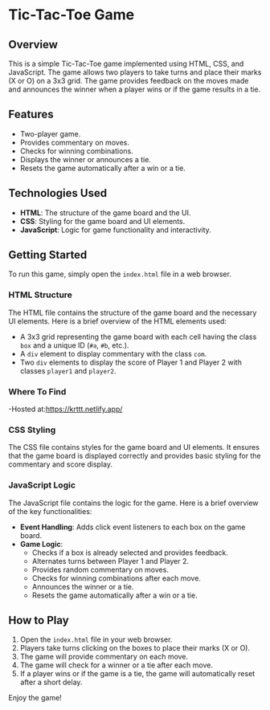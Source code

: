 # Tic-Tac-Toe Game

## Overview

This is a simple Tic-Tac-Toe game implemented using HTML, CSS, and JavaScript. The game allows two players to take turns and place their marks (X or O) on a 3x3 grid. The game provides feedback on the moves made and announces the winner when a player wins or if the game results in a tie.

## Features

- Two-player game.
- Provides commentary on moves.
- Checks for winning combinations.
- Displays the winner or announces a tie.
- Resets the game automatically after a win or a tie.

## Technologies Used

- **HTML**: The structure of the game board and the UI.
- **CSS**: Styling for the game board and UI elements.
- **JavaScript**: Logic for game functionality and interactivity.

## Getting Started

To run this game, simply open the `index.html` file in a web browser.

### HTML Structure

The HTML file contains the structure of the game board and the necessary UI elements. Here is a brief overview of the HTML elements used:

- A 3x3 grid representing the game board with each cell having the class `box` and a unique ID (`#a`, `#b`, etc.).
- A `div` element to display commentary with the class `com`.
- Two `div` elements to display the score of Player 1 and Player 2 with classes `player1` and `player2`.
### Where To Find
-Hosted at:https://krttt.netlify.app/


### CSS Styling

The CSS file contains styles for the game board and UI elements. It ensures that the game board is displayed correctly and provides basic styling for the commentary and score display.

### JavaScript Logic

The JavaScript file contains the logic for the game. Here is a brief overview of the key functionalities:

- **Event Handling**: Adds click event listeners to each box on the game board.
- **Game Logic**: 
  - Checks if a box is already selected and provides feedback.
  - Alternates turns between Player 1 and Player 2.
  - Provides random commentary on moves.
  - Checks for winning combinations after each move.
  - Announces the winner or a tie.
  - Resets the game automatically after a win or a tie.

## How to Play

1. Open the `index.html` file in your web browser.
2. Players take turns clicking on the boxes to place their marks (X or O).
3. The game will provide commentary on each move.
4. The game will check for a winner or a tie after each move.
5. If a player wins or if the game is a tie, the game will automatically reset after a short delay.

Enjoy the game!
